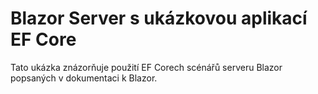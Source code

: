 # <a name="blazor-server-with-ef-core-sample-app"></a>Blazor Server s ukázkovou aplikací EF Core

Tato ukázka znázorňuje použití EF Corech scénářů serveru Blazor popsaných v dokumentaci k Blazor.
